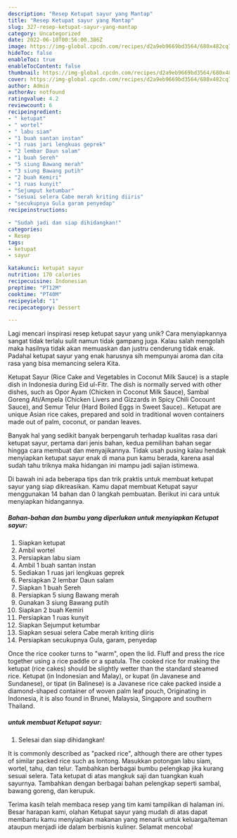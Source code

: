 ```yaml
---
description: "Resep Ketupat sayur yang Mantap"
title: "Resep Ketupat sayur yang Mantap"
slug: 327-resep-ketupat-sayur-yang-mantap
category: Uncategorized
date: 2022-06-10T00:56:00.386Z
image: https://img-global.cpcdn.com/recipes/d2a9eb9669bd3564/680x482cq70/ketupat-sayur-foto-resep-utama.jpg
hideToc: false
enableToc: true
enableTocContent: false
thumbnail: https://img-global.cpcdn.com/recipes/d2a9eb9669bd3564/680x482cq70/ketupat-sayur-foto-resep-utama.jpg
cover: https://img-global.cpcdn.com/recipes/d2a9eb9669bd3564/680x482cq70/ketupat-sayur-foto-resep-utama.jpg
author: Admin
authorAv: notfound
ratingvalue: 4.2
reviewcount: 6
recipeingredient:
- " ketupat"
- " wortel"
- " labu siam"
- "1 buah santan instan"
- "1 ruas jari lengkuas geprek"
- "2 lembar Daun salam"
- "1 buah Sereh"
- "5 siung Bawang merah"
- "3 siung Bawang putih"
- "2 buah Kemiri"
- "1 ruas kunyit"
- "Sejumput ketumbar"
- "sesuai selera Cabe merah kriting diiris"
- "secukupnya Gula garam penyedap"
recipeinstructions:

- "Sudah jadi dan siap dihidangkan!"
categories:
- Resep
tags:
- ketupat
- sayur

katakunci: ketupat sayur 
nutrition: 170 calories
recipecuisine: Indonesian
preptime: "PT12M"
cooktime: "PT40M"
recipeyield: "1"
recipecategory: Dessert

---
```





Lagi mencari inspirasi resep ketupat sayur yang unik? Cara menyiapkannya sangat tidak terlalu sulit namun tidak gampang juga. Kalau salah mengolah maka hasilnya tidak akan memuaskan dan justru cenderung tidak enak. Padahal ketupat sayur yang enak harusnya sih mempunyai aroma dan cita rasa yang bisa memancing selera Kita.





Ketupat Sayur (Rice Cake and Vegetables in Coconut Milk Sauce) is a staple dish in Indonesia during Eid ul-Fitr. The dish is normally served with other dishes, such as Opor Ayam (Chicken in Coconut Milk Sauce), Sambal Goreng Ati/Ampela (Chicken Livers and Gizzards in Spicy Chili Cocount Sauce), and Semur Telur (Hard Boiled Eggs in Sweet Sauce).. Ketupat are unique Asian rice cakes, prepared and sold in traditional woven containers made out of palm, coconut, or pandan leaves.

Banyak hal yang sedikit banyak berpengaruh terhadap kualitas rasa dari ketupat sayur, pertama dari jenis bahan, kedua pemilihan bahan segar hingga cara membuat dan menyajikannya. Tidak usah pusing kalau hendak menyiapkan ketupat sayur enak di mana pun kamu berada, karena asal sudah tahu triknya maka hidangan ini mampu jadi sajian istimewa.






Di bawah ini ada beberapa tips dan trik praktis untuk membuat ketupat sayur yang siap dikreasikan. Kamu dapat membuat Ketupat sayur menggunakan 14 bahan dan 0 langkah pembuatan. Berikut ini cara untuk menyiapkan hidangannya.

<!--inarticleads1-->

##### Bahan-bahan dan bumbu yang diperlukan untuk menyiapkan Ketupat sayur:

1. Siapkan  ketupat
1. Ambil  wortel
1. Persiapkan  labu siam
1. Ambil 1 buah santan instan
1. Sediakan 1 ruas jari lengkuas geprek
1. Persiapkan 2 lembar Daun salam
1. Siapkan 1 buah Sereh
1. Persiapkan 5 siung Bawang merah
1. Gunakan 3 siung Bawang putih
1. Siapkan 2 buah Kemiri
1. Persiapkan 1 ruas kunyit
1. Siapkan Sejumput ketumbar
1. Siapkan sesuai selera Cabe merah kriting diiris
1. Persiapkan secukupnya Gula, garam, penyedap


Once the rice cooker turns to &#34;warm&#34;, open the lid. Fluff and press the rice together using a rice paddle or a spatula. The cooked rice for making the ketupat (rice cakes) should be slightly wetter than the standard steamed rice. Ketupat (in Indonesian and Malay), or kupat (in Javanese and Sundanese), or tipat (in Balinese) is a Javanese rice cake packed inside a diamond-shaped container of woven palm leaf pouch, Originating in Indonesia, it is also found in Brunei, Malaysia, Singapore and southern Thailand. 

<!--inarticleads2-->

#####  untuk membuat Ketupat sayur:


1. Selesai dan siap dihidangkan!

It is commonly described as &#34;packed rice&#34;, although there are other types of similar packed rice such as lontong. Masukkan potongan labu siam, wortel, tahu, dan telur. Tambahkan berbagai bumbu pelengkap jika kurang sesuai selera. Tata ketupat di atas mangkuk saji dan tuangkan kuah sayurnya. Tambahkan dengan berbagai bahan pelengkap seperti sambal, bawang goreng, dan kerupuk. 

Terima kasih telah membaca resep yang tim kami tampilkan di halaman ini. Besar harapan kami, olahan Ketupat sayur yang mudah di atas dapat membantu kamu menyiapkan makanan yang menarik untuk keluarga/teman ataupun menjadi ide dalam berbisnis kuliner. Selamat mencoba!
